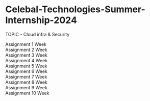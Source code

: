 # Celebal-Technologies-Summer-Internship-2024
TOPIC - Cloud infra & Security  

Assignment 1 Week  
Assignment 2 Week  
Assignment 3 Week  
Assignment 4 Week  
Assignment 5 Week  
Assignment 6 Week  
Assignment 7 Week  
Assignment 8 Week  
Assignment 9 Week  
Assignment 10 Week  
